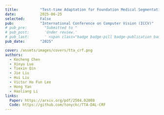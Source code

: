 ```yaml
---
title:          "Test-time Adaptation for Foundation Medical Segmentation Model without Parametric Updates"
date:           2025-06-25 
selected:       False
pub:            "International Conference on Computer Vision (ICCV)"
# pub_pre:        "Submitted to "
# pub_post:       'Under review.'
# pub_last:       ' <span class="badge badge-pill badge-publication badge-success">Spotlight</span>'
pub_date:       "2025"

cover: /assets/images/covers/tta_crf.png
authors:
  - Kecheng Chen
  - Xinyu Luo
  - Tiexin Qin
  - Jie Liu
  - Hui Liu
  - Victor Ho Fun Lee
  - Hong Yan
  - Haoliang Li
links:
  Paper: https://arxiv.org/pdf/2504.02008
  Code: https://github.com/tonyckc/TTA-DAL-CRF
---
```

